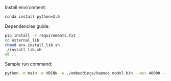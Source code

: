 Install environment:
```bash
conda install python=3.6
```

Dependencies guide:

```bash
pip install -r requirements.txt
cd external_lib
chmod a+x install_lib.sh
./install_lib.sh
cd ..
```

Sample run command:

```bash
python -m main -m VDCNN -e ./embeddings/baomoi.model.bin --max 40000 --mix --prob
```
